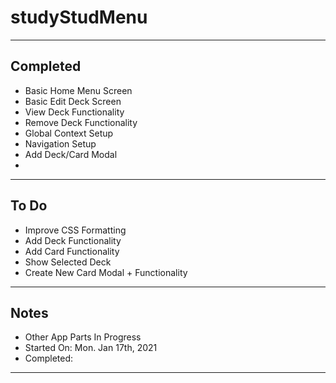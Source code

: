 # studyStudMenu
---
## Completed
* Basic Home Menu Screen
* Basic Edit Deck Screen
* View Deck Functionality
* Remove Deck Functionality
* Global Context Setup
* Navigation Setup
* Add Deck/Card Modal
* 
---
## To Do
* Improve CSS Formatting
* Add Deck Functionality
* Add Card Functionality
* Show Selected Deck
* Create New Card Modal + Functionality

---
## Notes
* Other App Parts In Progress
* Started On: Mon. Jan 17th, 2021
* Completed: 
---
